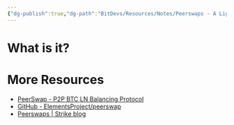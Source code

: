 ```yaml
---
{"dg-publish":true,"dg-path":"BitDevs/Resources/Notes/Peerswaps - A Lightning channel rebalancing mechanism.md","permalink":"/bit-devs/resources/notes/peerswaps-a-lightning-channel-rebalancing-mechanism/","title":"Peerswaps - A Lightning channel rebalancing mechanism","tags":["bitdevs","bitcoin","lightning","liquid"],"noteIcon":"3","created":"2023-12-10T19:03:08.990-10:00","updated":"2023-12-10T19:05:51.756-10:00"}
---
```


# What is it?





# More Resources

- [PeerSwap - P2P BTC LN Balancing Protocol](https://www.peerswap.dev/)
- [GitHub - ElementsProject/peerswap](https://github.com/ElementsProject/peerswap)
- [Peerswaps | Strike blog](https://strike.me/blog/peerswaps/)